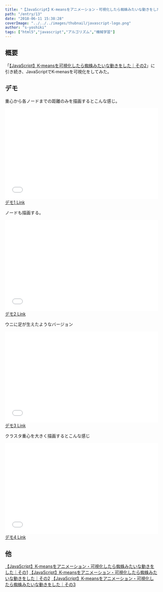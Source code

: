 ```yaml
---
title: "【JavaScript】K-meansをアニメーション・可視化したら蜘蛛みたいな動きをした｜その3"
path: "/entry/13"
date: "2018-06-11 15:38:28"
coverImage: "../../../images/thubnail/javascript-logo.png"
author: "s-yoshiki"
tags: ["html5","javascript","アルゴリズム","機械学習"]
---
```

<!--Ads1-->

## 概要

「<a href="https://tech-blog.s-yoshiki.com/2018/06/138/">【JavaScript】K-meansを可視化したら蜘蛛みたいな動きをした｜その2</a>」に引き続き、JavaScriptでK-menasを可視化をしてみた。

## デモ

重心から各ノードまでの距離のみを描画するとこんな感じ。

<iframe width="100%" height="300" src="//jsfiddle.net/s_yoshiki/Lxdbfey3/16/embedded/result,js" allowfullscreen="allowfullscreen" allowpaymentrequest frameborder="0"></iframe>
<a href="//jsfiddle.net/s_yoshiki/Lxdbfey3/16/">デモ1 Link</a>

ノードも描画する。

<iframe width="100%" height="300" src="//jsfiddle.net/s_yoshiki/Lxdbfey3/18/embedded/result,js" allowfullscreen="allowfullscreen" allowpaymentrequest frameborder="0"></iframe>
<a href="//jsfiddle.net/s_yoshiki/Lxdbfey3/18/">デモ2 Link</a>

ウニに足が生えたようなバージョン

<iframe width="100%" height="300" src="//jsfiddle.net/s_yoshiki/Lxdbfey3/21/embedded/result,js" allowfullscreen="allowfullscreen" allowpaymentrequest frameborder="0"></iframe>
<a href="//jsfiddle.net/s_yoshiki/Lxdbfey3/21/">デモ3 Link</a>

クラスタ重心を大きく描画するとこんな感じ
<iframe width="100%" height="300" src="//jsfiddle.net/s_yoshiki/Lxdbfey3/25/embedded/result,js" allowfullscreen="allowfullscreen" allowpaymentrequest frameborder="0"></iframe>
<a href="//jsfiddle.net/s_yoshiki/Lxdbfey3/25/">デモ4 Link</a>

## 他

<a href="https://tech-blog.s-yoshiki.com/2018/06/121/">【JavaScript】K-meansをアニメーション・可視化したら蜘蛛みたいな動きをした｜その1</a>
<a href="https://tech-blog.s-yoshiki.com/2018/06/138/">【JavaScript】K-meansをアニメーション・可視化したら蜘蛛みたいな動きをした｜その2</a>
<a href="https://tech-blog.s-yoshiki.com/2018/06/147/">【JavaScript】K-meansをアニメーション・可視化したら蜘蛛みたいな動きをした｜その3</a>

<!--Ads1-->